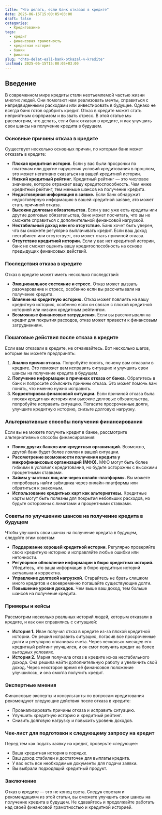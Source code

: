 ```yaml
---
title: "Что делать, если банк отказал в кредите"
date: 2025-06-15T15:00:05+03:00
draft: false
categories:
  - Кредитование
tags:
  - кредит
  - финансовая грамотность
  - кредитная история
  - банки
  - финансы
slug: "chto-delat-esli-bank-otkazal-v-kredite"
lastmod: 2025-06-15T15:00:05+03:00
---
```


## Введение

В современном мире кредиты стали неотъемлемой частью жизни многих людей. Они помогают нам реализовать мечты, справиться с непредвиденными расходами или инвестировать в будущее. Однако не всегда банк готов одобрить кредит. Отказ в кредите может стать неприятным сюрпризом и вызвать стресс. В этой статье мы рассмотрим, что делать, если банк отказал в кредите, и как улучшить свои шансы на получение кредита в будущем.

### Основные причины отказа в кредите

Существует несколько основных причин, по которым банк может отказать в кредите:

- **Плохая кредитная история.** Если у вас были просрочки по платежам или другие нарушения условий кредитования в прошлом, это может негативно сказаться на вашей кредитной истории.
- **Низкий кредитный рейтинг.** Кредитный рейтинг — это числовое значение, которое отражает вашу кредитоспособность. Чем ниже кредитный рейтинг, тем меньше шансов на получение кредита.
- **Недостоверная информация в заявке.** Если банк обнаружит недостоверную информацию в вашей кредитной заявке, это может стать причиной отказа.
- **Высокие долговые обязательства.** Если у вас уже есть кредиты или другие долговые обязательства, банк может посчитать, что вы не сможете справиться с дополнительной финансовой нагрузкой.
- **Нестабильный доход или его отсутствие.** Банк хочет быть уверен, что вы сможете регулярно выплачивать кредит. Если ваш доход нестабилен или отсутствует, это может стать причиной отказа.
- **Отсутствие кредитной истории.** Если у вас нет кредитной истории, банк не сможет оценить вашу кредитоспособность на основе предыдущих финансовых действий.

### Последствия отказа в кредите

Отказ в кредите может иметь несколько последствий:

- **Эмоциональное состояние и стресс.** Отказ может вызвать разочарование и стресс, особенно если вы рассчитывали на получение кредита.
- **Влияние на кредитную историю.** Отказ может повлиять на вашу кредитную историю, особенно если он связан с плохой кредитной историей или низким кредитным рейтингом.
- **Возможные финансовые затруднения.** Если вы рассчитывали на кредит для покрытия расходов, отказ может привести к финансовым затруднениям.

### Пошаговые действия после отказа в кредите

Если вам отказали в кредите, не отчаивайтесь. Вот несколько шагов, которые вы можете предпринять:

1. **Анализ причин отказа.** Попробуйте понять, почему вам отказали в кредите. Это поможет вам исправить ситуацию и улучшить свои шансы на получение кредита в будущем.
2. **Получение информации о причинах отказа от банка.** Обратитесь в банк и попросите объяснить причины отказа. Это может помочь вам понять, что именно нужно исправить.
3. **Корректировка финансовой ситуации.** Если причиной отказа была плохая кредитная история или высокие долговые обязательства, попробуйте исправить ситуацию. Погасите просроченные долги, улучшите кредитную историю, снизьте долговую нагрузку.

### Альтернативные способы получения финансирования

Если вы не можете получить кредит в банке, рассмотрите альтернативные способы финансирования:

- **Поиск других банков или кредитных организаций.** Возможно, другой банк будет более лоялен к вашей ситуации.
- **Рассмотрение возможности получения кредита у микрофинансовых организаций (МФО).** МФО могут быть более гибкими в условиях кредитования, но будьте осторожны с высокими процентными ставками.
- **Займы у частных лиц или через онлайн-платформы.** Вы можете попробовать найти заёмщика через онлайн-платформы или обратиться к знакомым.
- **Использование кредитных карт как альтернативы.** Кредитные карты могут быть полезны для покрытия небольших расходов, но будьте осторожны с лимитами и процентными ставками.

### Советы по улучшению шансов на получение кредита в будущем

Чтобы улучшить свои шансы на получение кредита в будущем, следуйте этим советам:

- **Поддержание хорошей кредитной истории.** Регулярно проверяйте свою кредитную историю и исправляйте любые ошибки или неточности.
- **Регулярное обновление информации в бюро кредитных историй.** Убедитесь, что ваша информация в бюро кредитных историй актуальна и корректна.
- **Управление долговой нагрузкой.** Старайтесь не брать слишком много кредитов и своевременно погашайте существующие долги.
- **Повышение уровня доходов.** Чем выше ваш доход, тем больше шансов на получение кредита.

### Примеры и кейсы

Рассмотрим несколько реальных историй людей, которым отказали в кредите, и как они справились с ситуацией:

- **История 1.** Иван получил отказ в кредите из-за плохой кредитной истории. Он решил исправить ситуацию, погасив все просроченные долги и регулярно оплачивая счета. Через несколько месяцев его кредитный рейтинг улучшился, и он смог получить кредит на более выгодных условиях.
- **История 2.** Мария получила отказ в кредите из-за нестабильного дохода. Она решила найти дополнительную работу и увеличить свой доход. Через некоторое время её финансовое положение улучшилось, и она смогла получить кредит.

### Экспертные мнения

Финансовые эксперты и консультанты по вопросам кредитования рекомендуют следующие действия после отказа в кредите:

- Проанализировать причины отказа и исправить ситуацию.
- Улучшить кредитную историю и кредитный рейтинг.
- Снизить долговую нагрузку и повысить уровень доходов.

### Чек-лист для подготовки к следующему запросу на кредит

Перед тем как подать заявку на кредит, проверьте следующее:

- Ваша кредитная история в порядке.
- Ваш доход стабилен и достаточен для выплаты кредита.
- У вас есть все необходимые документы для подачи заявки.
- Вы выбрали подходящий кредитный продукт.

### Заключение

Отказ в кредите — это не конец света. Следуя советам и рекомендациям из этой статьи, вы сможете улучшить свои шансы на получение кредита в будущем. Не сдавайтесь и продолжайте работать над своей финансовой грамотностью и кредитной историей.

